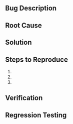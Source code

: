 ## Bug Description
<!-- What was the issue? -->

## Root Cause
<!-- Why did this happen? -->

## Solution
<!-- How did you fix it? -->

## Steps to Reproduce
1. 
2. 
3. 

## Verification
<!-- How to verify the fix works -->

## Regression Testing
<!-- Areas that might be affected -->